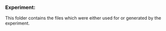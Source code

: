 ### Experiment:
This folder contains the files which were either used for or generated by the experiment. 
